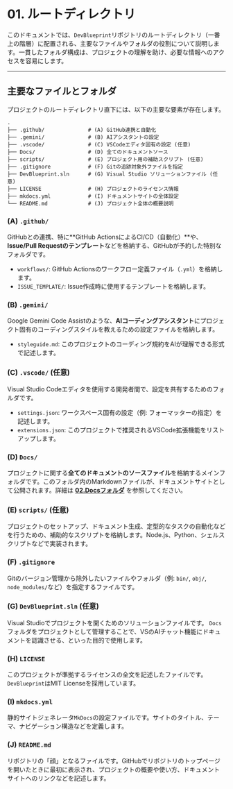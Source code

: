 # 01. ルートディレクトリ

このドキュメントでは、`DevBlueprint`リポジトリのルートディレクトリ（一番上の階層）に配置される、主要なファイルやフォルダの役割について説明します。一貫したフォルダ構成は、プロジェクトの理解を助け、必要な情報へのアクセスを容易にします。

---

## 主要なファイルとフォルダ

プロジェクトのルートディレクトリ直下には、以下の主要な要素が存在します。

```text
.
├── .github/              # (A) GitHub連携と自動化
├── .gemini/              # (B) AIアシスタントの設定
├── .vscode/              # (C) VSCodeエディタ固有の設定 (任意)
├── Docs/                 # (D) 全てのドキュメントソース
├── scripts/              # (E) プロジェクト用の補助スクリプト (任意)
├── .gitignore            # (F) Gitの追跡対象外ファイルを指定
├── DevBlueprint.sln      # (G) Visual Studio ソリューションファイル (任意)
├── LICENSE               # (H) プロジェクトのライセンス情報
├── mkdocs.yml            # (I) ドキュメントサイトの全体設定
└── README.md             # (J) プロジェクト全体の概要説明
```

### (A) `.github/`

GitHubとの連携、特に**GitHub ActionsによるCI/CD（自動化）**や、**Issue/Pull
Requestのテンプレート**などを格納する、GitHubが予約した特別なフォルダです。

- `workflows/`: GitHub Actionsのワークフロー定義ファイル（`.yml`）を格納します。
- `ISSUE_TEMPLATE/`: Issue作成時に使用するテンプレートを格納します。

### (B) `.gemini/`

Google Gemini Code
Assistのような、**AIコーディングアシスタント**にプロジェクト固有のコーディングスタイルを教えるための設定ファイルを格納します。

- `styleguide.md`: このプロジェクトのコーディング規約をAIが理解できる形式で記述します。

### (C) `.vscode/` (任意)

Visual Studio
Codeエディタを使用する開発者間で、設定を共有するためのフォルダです。

- `settings.json`: ワークスペース固有の設定（例: フォーマッターの指定）を記述します。
- `extensions.json`: このプロジェクトで推奨されるVSCode拡張機能をリストアップします。

### (D) `Docs/`

プロジェクトに関する**全てのドキュメントのソースファイル**を格納するメインフォルダです。このフォルダ内のMarkdownファイルが、ドキュメントサイトとして公開されます。詳細は
**[02.Docsフォルダ](./02_Docsフォルダ.md)** を参照してください。

### (E) `scripts/` (任意)

プロジェクトのセットアップ、ドキュメント生成、定型的なタスクの自動化などを行うための、補助的なスクリプトを格納します。Node.js、Python、シェルスクリプトなどで実装されます。

### (F) `.gitignore`

Gitのバージョン管理から除外したいファイルやフォルダ（例: `bin/`, `obj/`,
`node_modules/`など）を指定するファイルです。

### (G) `DevBlueprint.sln` (任意)

Visual Studioでプロジェクトを開くためのソリューションファイルです。
`Docs`フォルダをプロジェクトとして管理することで、VSのAIチャット機能にドキュメントを認識させる、といった目的で使用します。

### (H) `LICENSE`

このプロジェクトが準拠するライセンスの全文を記述したファイルです。`DevBlueprint`はMIT
Licenseを採用しています。

### (I) `mkdocs.yml`

静的サイトジェネレータ`MkDocs`の設定ファイルです。サイトのタイトル、テーマ、ナビゲーション構造などを定義します。

### (J) `README.md`

リポジトリの「顔」となるファイルです。GitHubでリポジトリのトップページを開いたときに最初に表示され、プロジェクトの概要や使い方、ドキュメントサイトへのリンクなどを記述します。
